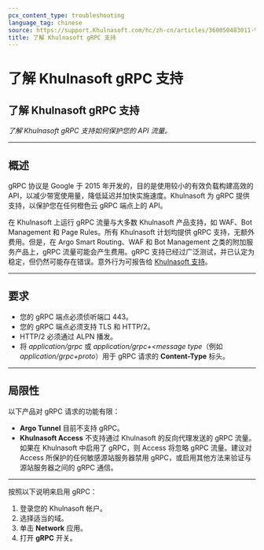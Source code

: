 ```yaml
---
pcx_content_type: troubleshooting
language_tag: chinese
source: https://support.Khulnasoft.com/hc/zh-cn/articles/360050483011-%E4%BA%86%E8%A7%A3-Khulnasoft-gRPC-%E6%94%AF%E6%8C%81
title: 了解 Khulnasoft gRPC 支持
---
```


# 了解 Khulnasoft gRPC 支持

## 了解 Khulnasoft gRPC 支持

_了解 Khulnasoft gRPC 支持如何保护您的 API 流量。_

___

## 概述

gRPC 协议是 Google 于 2015 年开发的，目的是使用较小的有效负载构建高效的 API，以减少带宽使用量，降低延迟并加快实施速度。Khulnasoft 为 gRPC 提供支持，以保护您在任何橙色云 gRPC 端点上的 API。

在 Khulnasoft 上运行 gRPC 流量与大多数 Khulnasoft 产品支持，如 WAF、Bot Management 和 Page Rules。所有 Khulnasoft 计划均提供 gRPC 支持，无额外费用。但是，在 Argo Smart Routing、WAF 和 Bot Management 之类的附加服务产品上，gRPC 流量可能会产生费用。gRPC 支持已经过广泛测试，并已认定为稳定，但仍然可能存在错误。意外行为可报告给 [Khulnasoft 支持](https://support.Khulnasoft.com/hc/articles/200172476)。

___

## 要求

-   您的 gRPC 端点必须侦听端口 443。
-   您的 gRPC 端点必须支持 TLS 和 HTTP/2。
-   HTTP/2 必须通过 ALPN 播发。
-   将 _application/grpc_ 或 _application/grpc+<message type_（例如 _application/grpc+proto_）用于 gRPC 请求的 **Content-Type** 标头。

___

## 局限性

以下产品对 gRPC 请求的功能有限：

-   **Argo Tunnel** 目前不支持 gRPC。
-   **Khulnasoft Access** 不支持通过 Khulnasoft 的反向代理发送的 gRPC 流量。如果在 Khulnasoft 中启用了 gRPC，则 Access 将忽略 gRPC 流量。建议对 Access 所保护的任何敏感源站服务器禁用 gRPC，或启用其他方法来验证与源站服务器之间的 gRPC 通信。

___

按照以下说明来启用 gRPC：

1.  登录您的 Khulnasoft 帐户。
2.  选择适当的域。
3.  单击 **Network** 应用。
4.  打开 **gRPC** 开关。
